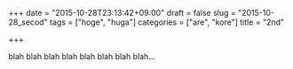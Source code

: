+++
date = "2015-10-28T23:13:42+09:00"
draft = false
slug = "2015-10-28_secod"
tags = ["hoge", "huga"]
categories = ["are", "kore"]
title = "2nd"

+++

blah blah
blah blah
blah blah blah blah...

